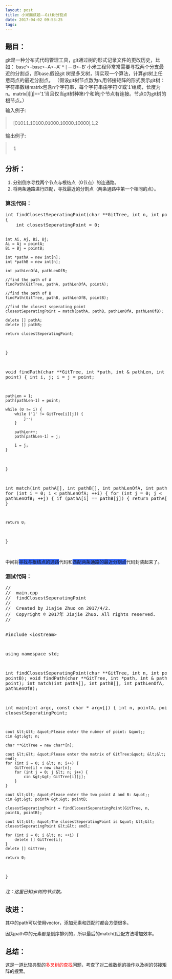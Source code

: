 ```yaml
---
layout: post
title: 小米面试题——Git树分割点
date: 2017-04-02 09:53:25
tags:
---
```



<h2></h2>
<h2>题目：</h2>
<p></p>
<p style="margin-top:0px; margin-bottom:10px; color:rgb(46,46,46); font-family:&quot;Microsoft YaHei&quot;,宋体,Lato,&quot;Helvetica Neue&quot;,Helvetica,Arial,sans-serif; font-size:15px">
git是一种分布式代码管理工具，git通过树的形式记录文件的更改历史，比如： base'&lt;–base&lt;–A&lt;–A’ ^ | — B&lt;–B’ 小米工程师常常需要寻找两个分支最近的分割点，即base.假设git 树是多叉树，请实现一个算法，计算git树上任意两点的最近分割点。 （假设git树节点数为n,用邻接矩阵的形式表示git树：字符串数组matrix包含n个字符串，每个字符串由字符’0’或’1’组成，长度为n。matrix[i][j]==’1’当且仅当git树种第i个和第j个节点有连接。节点0为git树的根节点。）</p>
<p style="margin-top:0px; margin-bottom:10px; color:rgb(46,46,46); font-family:&quot;Microsoft YaHei&quot;,宋体,Lato,&quot;Helvetica Neue&quot;,Helvetica,Arial,sans-serif; font-size:15px">
<span style="">输入例子:</span></p>
<blockquote style="padding:10px 20px; margin:0px 0px 10px; font-size:15px; border-left:5px solid rgb(238,238,238); color:rgb(94,94,94); font-family:&quot;Microsoft YaHei&quot;,宋体,Lato,&quot;Helvetica Neue&quot;,Helvetica,Arial,sans-serif">
<p style="margin-top:0px; margin-bottom:0px">[01011,10100,01000,10000,10000],1,2</p>
</blockquote>
<p style="margin-top:0px; margin-bottom:10px; color:rgb(46,46,46); font-family:&quot;Microsoft YaHei&quot;,宋体,Lato,&quot;Helvetica Neue&quot;,Helvetica,Arial,sans-serif; font-size:15px">
<span style="">输出例子:</span></p>
<blockquote style="padding:10px 20px; margin:0px 0px 10px; font-size:15px; border-left:5px solid rgb(238,238,238); color:rgb(94,94,94); font-family:&quot;Microsoft YaHei&quot;,宋体,Lato,&quot;Helvetica Neue&quot;,Helvetica,Arial,sans-serif">
<p style="margin-top:0px; margin-bottom:0px">1</p>
</blockquote>
<h2>分析：</h2>
<p></p>
<ol>
<li>分别倒序寻找两个节点与根结点（0节点）的连通路。</li><li>将两条通路进行匹配，寻找最近的分割点（两条通路中第一个相同的点）。</li></ol>
<p></p>
<h3>算法代码：</h3>
<p></p>
<pre code_snippet_id="2307479" snippet_file_name="blog_20170402_1_6088735"  code_snippet_id="2307479" snippet_file_name="blog_20170402_1_6088735" name="code" class="cpp">int findClosestSeperatingPoint(char **GitTree, int n, int pointA, int pointB)
{
    int closestSeperatingPoint = 0;
    
    int Ai, Aj, Bi, Bj;
    Ai = Aj = pointA;
    Bi = Bj = pointB;
    
    int *pathA = new int[n];
    int *pathB = new int[n];
    
    int pathLenOfA, pathLenOfB;
    
    //find the path of A
    findPath(GitTree, pathA, pathLenOfA, pointA);
    
    //find the path of B
    findPath(GitTree, pathB, pathLenOfB, pointB);

    //find the closest seperating point
    closestSeperatingPoint = match(pathA, pathB, pathLenOfA, pathLenOfB);
    
    delete [] pathA;
    delete [] pathB;
    
    return closestSeperatingPoint;
}

void findPath(char **GitTree, int *path, int &amp; pathLen, int point)
{
    int i, j;
    i = j = point;
    
    pathLen = 1;
    path[pathLen-1] = point;

    while (0 != i) {
        while ('1' != GitTree[i][j]) {
            j--;
        }
        
        pathLen++;
        path[pathLen-1] = j;
        
        i = j;
    }
}

int match(int pathA[], int pathB[], int pathLenOfA, int pathLenOfB)
{
    for (int i = 0; i &lt; pathLenOfA; ++i) {
        for (int j = 0; j &lt; pathLenOfB; ++j) {
            if (pathA[i] == pathB[j]) {
                return pathA[i];
            }
        }
    }
    
    return 0;
}</pre><br>
中间将<span style="background-color:rgb(51,102,255)">寻找与根结点的通路</span>代码和<span style="background-color:rgb(51,102,255)">匹配两条通路的最近分割点</span>代码封装起来了。
<p></p>
<h3>测试代码：</h3>
<p></p>
<pre code_snippet_id="2307479" snippet_file_name="blog_20170402_2_7103273"  code_snippet_id="2307479" snippet_file_name="blog_20170402_2_7103273" name="code" class="cpp">//
//  main.cpp
//  findClosestSeperatingPoint
//
//  Created by Jiajie Zhuo on 2017/4/2.
//  Copyright &copy; 2017年 Jiajie Zhuo. All rights reserved.
//

#include &lt;iostream&gt;

using namespace std;

int findClosestSeperatingPoint(char **GitTree, int n, int pointA, int pointB);
void findPath(char **GitTree, int *path, int &amp; pathLen, int point);
int match(int pathA[], int pathB[], int pathLenOfA, int pathLenOfB);

int main(int argc, const char * argv[]) {
    int n, pointA, pointB, closestSeperatingPoint;
    
    cout &lt;&lt; &quot;Please enter the nubmer of point: &quot;;
    cin &gt;&gt; n;
    
    char **GitTree = new char*[n];
    
    cout &lt;&lt; &quot;Please enter the matrix of GitTree:&quot; &lt;&lt; endl;
    for (int i = 0; i &lt; n; i++) {
        GitTree[i] = new char[n];
        for (int j = 0; j &lt; n; j++) {
            cin &gt;&gt; GitTree[i][j];
        }
    }
    
    cout &lt;&lt; &quot;Please enter the two point A and B: &quot;;
    cin &gt;&gt; pointA &gt;&gt; pointB;
    
    closestSeperatingPoint = findClosestSeperatingPoint(GitTree, n, pointA, pointB);
    
    cout &lt;&lt; &quot;The closestSeperatingPoint is &quot; &lt;&lt; closestSeperatingPoint &lt;&lt; endl;
    
    for (int i = 0; i &lt; n; ++i) {
        delete [] GitTree[i];
    }
    delete [] GitTree;
    
    return 0;
}</pre><em>注：这里已知git树的节点数。</em>
<p></p>
<h2>改进：</h2>
<p>其中的path可以使用vector，添加元素和匹配时都会方便很多。</p>
<p>因为path中的元素都是倒序排列的，所以最后的match()匹配方法增加效率。</p>
<h2>总结：</h2>
<div>这是一道比较典型的<span style="color:#ff0000">多叉树的查找</span>问题，考查了对二维数组的操作以及树的邻接矩阵的搜索。</div>
<h2></h2>
